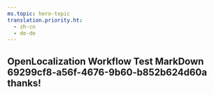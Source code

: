 ```yaml
---
ms.topic: hero-topic
translation.priority.ht: 
  - zh-cn
  - de-de
---
```

## OpenLocalization Workflow Test MarkDown 69299cf8-a56f-4676-9b60-b852b624d60a thanks!
